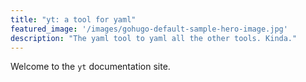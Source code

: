 ```yaml
---
title: "yt: a tool for yaml"
featured_image: '/images/gohugo-default-sample-hero-image.jpg'
description: "The yaml tool to yaml all the other tools. Kinda."
---
```

Welcome to the `yt` documentation site.
